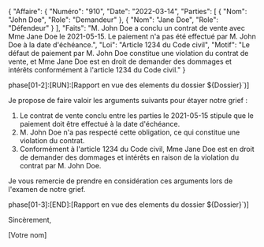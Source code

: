 {
"Affaire": {
"Numéro": "910",
"Date": "2022-03-14",
"Parties": [
{
"Nom": "John Doe",
"Role": "Demandeur"
},
{
"Nom": "Jane Doe",
"Role": "Défendeur"
}
],
"Faits": "M. John Doe a conclu un contrat de vente avec Mme Jane Doe le 2021-05-15. Le paiement n'a pas été effectué par M. John Doe à la date d'échéance.",
"Loi": "Article 1234 du Code civil",
"Motif": "Le défaut de paiement par M. John Doe constitue une violation du contrat de vente, et Mme Jane Doe est en droit de demander des dommages et intérêts conformément à l'article 1234 du Code civil."
}

phase[01-2]:[RUN]:[Rapport en vue des elements du dossier ${Dossier}`)] 

Je propose de faire valoir les arguments suivants pour étayer notre grief :

1. Le contrat de vente conclu entre les parties le 2021-05-15 stipule que le paiement doit être effectué à la date d'échéance.
2. M. John Doe n'a pas respecté cette obligation, ce qui constitue une violation du contrat.
3. Conformément à l'article 1234 du Code civil, Mme Jane Doe est en droit de demander des dommages et intérêts en raison de la violation du contrat par M. John Doe.

Je vous remercie de prendre en considération ces arguments lors de l'examen de notre grief.

phase[01-3]:[END]:[Rapport en vue des elements du dossier ${Dossier}`)] 

Sincèrement,

[Votre nom]